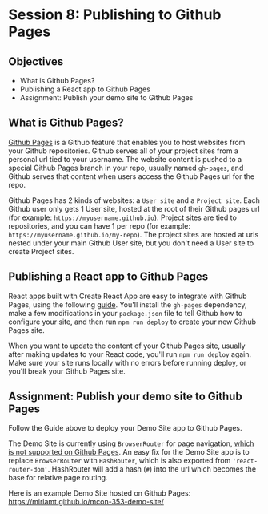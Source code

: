 # Session 8: Publishing to Github Pages

## Objectives

- What is Github Pages?
- Publishing a React app to Github Pages
- Assignment: Publish your demo site to Github Pages

## What is Github Pages?

[Github Pages](https://pages.github.com/) is a Github feature that enables you to host websites from your Github repositories. Github serves all of your project sites from a personal url tied to your username. The website content is pushed to a special Github Pages branch in your repo, usually named `gh-pages`, and Github serves that content when users access the Github Pages url for the repo.

Github Pages has 2 kinds of websites: a `User site` and a `Project site`. Each Github user only gets 1 User site, hosted at the root of their Github pages url (for example: `https://myusername.github.io`). Project sites are tied to repositories, and you can have 1 per repo (for example: `https://myusername.github.io/my-repo`). The project sites are hosted at urls nested under your main Github User site, but you don't need a User site to create Project sites.

## Publishing a React app to Github Pages

React apps built with Create React App are easy to integrate with Github Pages, using the following [guide](https://create-react-app.dev/docs/deployment/#github-pages). You'll install the `gh-pages` dependency, make a few modifications in your `package.json` file to tell Github how to configure your site, and then run `npm run deploy` to create your new Github Pages site.

When you want to update the content of your Github Pages site, usually after making updates to your React code, you'll run `npm run deploy` again. Make sure your site runs locally with no errors before running deploy, or you'll break your Github Pages site.

## Assignment: Publish your demo site to Github Pages

Follow the Guide above to deploy your Demo Site app to Github Pages.

The Demo Site is currently using `BrowserRouter` for page navigation, [which is not supported on Github Pages](https://create-react-app.dev/docs/deployment/#notes-on-client-side-routing). An easy fix for the Demo Site app is to replace `BrowserRouter` with `HashRouter`, which is also exported from `'react-router-dom'`. HashRouter will add a hash (`#`) into the url which becomes the base for relative page routing.

Here is an example Demo Site hosted on Github Pages: https://miriamt.github.io/mcon-353-demo-site/
